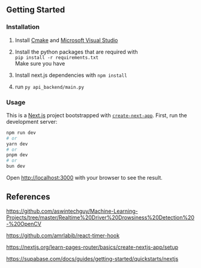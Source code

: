 ## Getting Started


### Installation

1. Install  [Cmake](https://cmake.org/download/) and [Microsoft Visual Studio](https://visualstudio.microsoft.com/downloads/)

2. Install the python packages that are required with <br>`pip install -r requirements.txt`<br>Make sure you have

3. Install next.js dependencies with `npm install`

4. run `py api_backend/main.py`

### Usage 
This is a [Next.js](https://nextjs.org) project bootstrapped with [`create-next-app`](https://nextjs.org/docs/app/api-reference/cli/create-next-app).
First, run the development server:

```bash
npm run dev
# or
yarn dev
# or
pnpm dev
# or
bun dev
```

Open [http://localhost:3000](http://localhost:3000) with your browser to see the result.


## References

https://github.com/aswintechguy/Machine-Learning-Projects/tree/master/Realtime%20Driver%20Drowsiness%20Detection%20-%20OpenCV


https://github.com/amrlabib/react-timer-hook

https://nextjs.org/learn-pages-router/basics/create-nextjs-app/setup

https://supabase.com/docs/guides/getting-started/quickstarts/nextjs